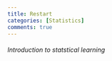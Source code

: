 ```yaml
---
title: Restart
categories: [Statistics]
comments: true
---
```

###### Introduction to statstical learning <br> 
